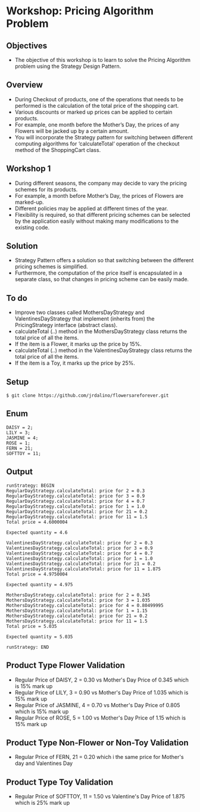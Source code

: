 # Workshop: Pricing Algorithm Problem

## Objectives
- The objective of this workshop is to learn to solve the Pricing Algorithm problem using the Strategy Design Pattern.

## Overview
- During Checkout of products, one of the operations that needs to be performed is the calculation of the total price of the shopping cart. 
- Various discounts or marked up prices can be applied to certain products.
- For example, one month before the Mother’s Day, the prices of any Flowers will be jacked up by a certain amount.
- You will incorporate the Strategy pattern for switching between different computing algorithms for ‘calculateTotal‘ operation of the checkout method of the ShoppingCart class.

## Workshop 1
- During different seasons, the company may decide to vary the pricing schemes for its products. 
- For example, a month before Mother’s Day, the prices of Flowers are marked-up. 
- Different policies may be applied at different times of the year. 
- Flexibility is required, so that different pricing schemes can be selected by the application easily without making many modifications to the existing code.

## Solution
- Strategy Pattern offers a solution so that switching between the different pricing schemes is simplified. 
- Furthermore, the computation of the price itself is encapsulated in a separate class, so that changes in pricing scheme can be easily made.

## To do
- Improve two classes called MothersDayStrategy and ValentinesDayStrategy that implement (inherits from) the PricingStrategy interface (abstract class). 
- calculateTotal (..) method in the MothersDayStrategy class returns the total price of all the items. 
- If the item is a Flower, it marks up the price by 15%. 
- calculateTotal (..) method in the ValentinesDayStrategy class returns the total price of all the items. 
- If the item is a Toy, it marks up the price by 25%.

## Setup 
```
$ git clone https://github.com/jrdalino/flowersareforever.git
```

## Enum
```
DAISY = 2;
LILY = 3;
JASMINE = 4;
ROSE = 1;
FERN = 21;
SOFTTOY = 11;
```

## Output
```
runStrategy: BEGIN
RegularDayStrategy.calculateTotal: price for 2 = 0.3
RegularDayStrategy.calculateTotal: price for 3 = 0.9
RegularDayStrategy.calculateTotal: price for 4 = 0.7
RegularDayStrategy.calculateTotal: price for 1 = 1.0
RegularDayStrategy.calculateTotal: price for 21 = 0.2
RegularDayStrategy.calculateTotal: price for 11 = 1.5
Total price = 4.6000004

Expected quantity = 4.6

ValentinesDayStrategy.calculateTotal: price for 2 = 0.3
ValentinesDayStrategy.calculateTotal: price for 3 = 0.9
ValentinesDayStrategy.calculateTotal: price for 4 = 0.7
ValentinesDayStrategy.calculateTotal: price for 1 = 1.0
ValentinesDayStrategy.calculateTotal: price for 21 = 0.2
ValentinesDayStrategy.calculateTotal: price for 11 = 1.875
Total price = 4.9750004

Expected quantity = 4.975

MothersDayStrategy.calculateTotal: price for 2 = 0.345
MothersDayStrategy.calculateTotal: price for 3 = 1.035
MothersDayStrategy.calculateTotal: price for 4 = 0.80499995
MothersDayStrategy.calculateTotal: price for 1 = 1.15
MothersDayStrategy.calculateTotal: price for 21 = 0.2
MothersDayStrategy.calculateTotal: price for 11 = 1.5
Total price = 5.035

Expected quantity = 5.035

runStrategy: END
```

## Product Type Flower Validation
- Regular Price of DAISY, 2 = 0.30 vs Mother's Day Price of 0.345 which is 15% mark up
- Regular Price of LILY, 3 = 0.90 vs Mother's Day Price of 1.035 which is 15% mark up
- Regular Price of JASMINE, 4 = 0.70 vs Mother's Day Price of 0.805 which is 15% mark up
- Regular Price of ROSE, 5 = 1.00 vs Mother's Day Price of 1.15 which is 15% mark up

## Product Type Non-Flower or Non-Toy Validation
- Regular Price of FERN, 21 = 0.20 which i the same price for Mother's day and Valentines Day
 
## Product Type Toy Validation
- Regular Price of SOFTTOY, 11 = 1.50 vs Valentine's Day Price of 1.875 which is 25% mark up
